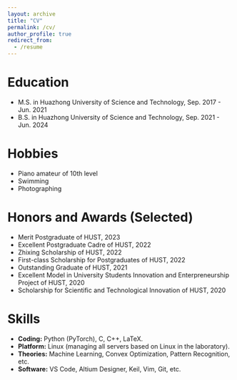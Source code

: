 ```yaml
---
layout: archive
title: "CV"
permalink: /cv/
author_profile: true
redirect_from:
  - /resume
---
```


Education
======
* M.S. in Huazhong University of Science and Technology, Sep. 2017 - Jun. 2021
* B.S. in Huazhong University of Science and Technology, Sep. 2021 - Jun. 2024

Hobbies
======
* Piano amateur of 10th level
* Swimming
* Photographing
  
Honors and Awards (Selected)
=====
- Merit Postgraduate of HUST, 2023
- Excellent Postgraduate Cadre of HUST, 2022
- Zhixing Scholarship of HUST, 2022
- First-class Scholarship for Postgraduates of HUST, 2022
- Outstanding Graduate of HUST, 2021
- Excellent Model in University Students Innovation and Enterpreneurship Project of HUST, 2020
- Scholarship for Scientific and Technological Innovation of HUST, 2020

Skills
======
- **Coding:** Python (PyTorch), C, C++, LaTeX.
- **Platform:** Linux (managing all servers based on Linux in the laboratory).
- **Theories:** Machine Learning, Convex Optimization, Pattern Recognition, etc.
- **Software:** VS Code, Altium Designer, Keil, Vim, Git, etc.
